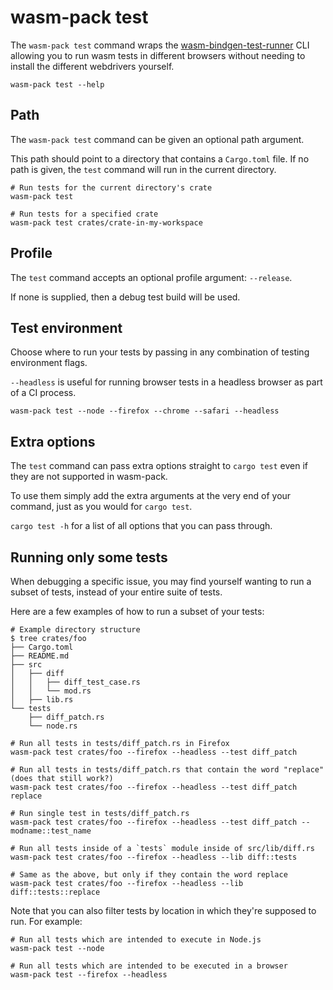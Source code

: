 # wasm-pack test

The `wasm-pack test` command wraps the [wasm-bindgen-test-runner](https://rustwasm.github.io/wasm-bindgen/wasm-bindgen-test/index.html)
CLI allowing you to run wasm tests in different browsers without needing to install the different
webdrivers yourself.

```
wasm-pack test --help
```

## Path

The `wasm-pack test` command can be given an optional path argument.

This path should point to a directory that contains a `Cargo.toml` file. If no
path is given, the `test` command will run in the current directory.

```
# Run tests for the current directory's crate
wasm-pack test

# Run tests for a specified crate
wasm-pack test crates/crate-in-my-workspace
```

## Profile

The `test` command accepts an optional profile argument: `--release`.

If none is supplied, then a debug test build will be used.

## Test environment

Choose where to run your tests by passing in any combination of testing environment flags.

`--headless` is useful for running browser tests in a headless browser as part of a CI process.

```
wasm-pack test --node --firefox --chrome --safari --headless
```

## Extra options

The `test` command can pass extra options straight to `cargo test` even if they are not
supported in wasm-pack.

To use them simply add the extra arguments at the very end of your command, just
as you would for `cargo test`.

`cargo test -h` for a list of all options that you can pass through.

## Running only some tests

When debugging a specific issue, you may find yourself wanting to run a subset of tests, instead of your entire suite of tests.

Here are a few examples of how to run a subset of your tests:

```
# Example directory structure
$ tree crates/foo
├── Cargo.toml
├── README.md
├── src
│   ├── diff
│   │   ├── diff_test_case.rs
│   │   └── mod.rs
│   ├── lib.rs
└── tests
    ├── diff_patch.rs
    └── node.rs
```

```
# Run all tests in tests/diff_patch.rs in Firefox
wasm-pack test crates/foo --firefox --headless --test diff_patch

# Run all tests in tests/diff_patch.rs that contain the word "replace" (does that still work?)
wasm-pack test crates/foo --firefox --headless --test diff_patch replace

# Run single test in tests/diff_patch.rs 
wasm-pack test crates/foo --firefox --headless --test diff_patch -- modname::test_name

# Run all tests inside of a `tests` module inside of src/lib/diff.rs
wasm-pack test crates/foo --firefox --headless --lib diff::tests

# Same as the above, but only if they contain the word replace
wasm-pack test crates/foo --firefox --headless --lib diff::tests::replace
```

Note that you can also filter tests by location in which they're supposed to
run. For example:

```
# Run all tests which are intended to execute in Node.js
wasm-pack test --node

# Run all tests which are intended to be executed in a browser
wasm-pack test --firefox --headless
```

